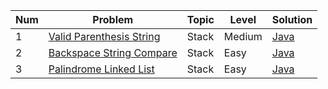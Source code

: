 | Num | Problem  | Topic | Level | Solution |
| --- | --- | --- | --- | --- |
| 1 | [Valid Parenthesis String](https://leetcode.com/problems/valid-parenthesis-string/description/) | Stack  | Medium | [Java](https://github.com/Zhanyl3909/DSA-from-Scratch/blob/master/Leetcode/Valid_Parenthesis_String/Solution.java)|
| 2 | [Backspace String Compare](https://leetcode.com/problems/backspace-string-compare/description/) | Stack | Easy | [Java](https://github.com/Zhanyl3909/DSA-from-Scratch/blob/master/Leetcode/Backspace_String_Compare/Solution.java) |
| 3 | [Palindrome Linked List](https://leetcode.com/problems/palindrome-linked-list/description/) | Stack | Easy | [Java](https://github.com/Zhanyl3909/DSA-from-Scratch/blob/master/Leetcode/Palindrome/Solution.java) |
